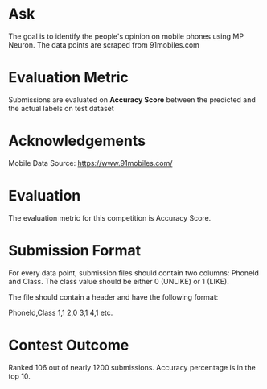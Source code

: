 # Ask
The goal is to identify the people's opinion on mobile phones using MP Neuron. The data points are scraped from 91mobiles.com

# Evaluation Metric
Submissions are evaluated on **Accuracy Score** between the predicted and the actual labels on test dataset

# Acknowledgements
Mobile Data Source: https://www.91mobiles.com/


# Evaluation
The evaluation metric for this competition is Accuracy Score.

# Submission Format
For every data point, submission files should contain two columns: PhoneId and Class. The class value should be either 0 (UNLIKE) or 1 (LIKE).

The file should contain a header and have the following format:

PhoneId,Class
1,1
2,0
3,1
4,1
etc.

# Contest Outcome 

Ranked 106 out of nearly 1200 submissions. Accuracy percentage is in the top 10.
